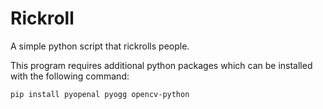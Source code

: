 # Rickroll
A simple python script that rickrolls people.

This program requires additional python packages which can be installed with the following command:
```
pip install pyopenal pyogg opencv-python
```


